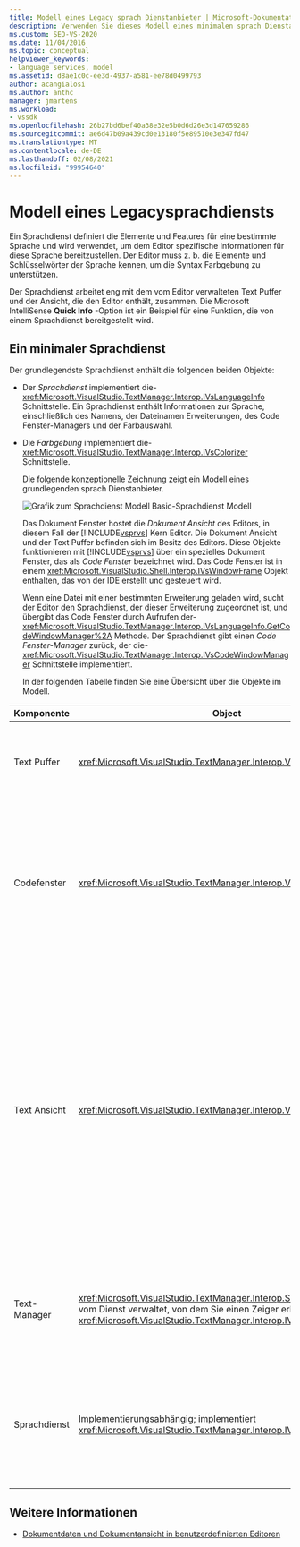```yaml
---
title: Modell eines Legacy sprach Dienstanbieter | Microsoft-Dokumentation
description: Verwenden Sie dieses Modell eines minimalen sprach Dienstanbieter für den Visual Studio-Kern-Editor als Leitfaden zum Erstellen eines eigenen sprach Dienstanbieter.
ms.custom: SEO-VS-2020
ms.date: 11/04/2016
ms.topic: conceptual
helpviewer_keywords:
- language services, model
ms.assetid: d8ae1c0c-ee3d-4937-a581-ee78d0499793
author: acangialosi
ms.author: anthc
manager: jmartens
ms.workload:
- vssdk
ms.openlocfilehash: 26b27bd6bef40a38e32e5b0d6d26e3d147659286
ms.sourcegitcommit: ae6d47b09a439cd0e13180f5e89510e3e347fd47
ms.translationtype: MT
ms.contentlocale: de-DE
ms.lasthandoff: 02/08/2021
ms.locfileid: "99954640"
---
```

# <a name="model-of-a-legacy-language-service"></a>Modell eines Legacysprachdiensts
Ein Sprachdienst definiert die Elemente und Features für eine bestimmte Sprache und wird verwendet, um dem Editor spezifische Informationen für diese Sprache bereitzustellen. Der Editor muss z. b. die Elemente und Schlüsselwörter der Sprache kennen, um die Syntax Farbgebung zu unterstützen.

 Der Sprachdienst arbeitet eng mit dem vom Editor verwalteten Text Puffer und der Ansicht, die den Editor enthält, zusammen. Die Microsoft IntelliSense **Quick Info** -Option ist ein Beispiel für eine Funktion, die von einem Sprachdienst bereitgestellt wird.

## <a name="a-minimal-language-service"></a>Ein minimaler Sprachdienst
 Der grundlegendste Sprachdienst enthält die folgenden beiden Objekte:

- Der *Sprachdienst* implementiert die- <xref:Microsoft.VisualStudio.TextManager.Interop.IVsLanguageInfo> Schnittstelle. Ein Sprachdienst enthält Informationen zur Sprache, einschließlich des Namens, der Dateinamen Erweiterungen, des Code Fenster-Managers und der Farbauswahl.

- Die *Farbgebung* implementiert die- <xref:Microsoft.VisualStudio.TextManager.Interop.IVsColorizer> Schnittstelle.

  Die folgende konzeptionelle Zeichnung zeigt ein Modell eines grundlegenden sprach Dienstanbieter.

  ![Grafik zum Sprachdienst Modell](../../extensibility/media/vslanguageservicemodel.gif "vslanguageservicemodel") Basic-Sprachdienst Modell

  Das Dokument Fenster hostet die *Dokument Ansicht* des Editors, in diesem Fall der [!INCLUDE[vsprvs](../../code-quality/includes/vsprvs_md.md)] Kern Editor. Die Dokument Ansicht und der Text Puffer befinden sich im Besitz des Editors. Diese Objekte funktionieren mit [!INCLUDE[vsprvs](../../code-quality/includes/vsprvs_md.md)] über ein spezielles Dokument Fenster, das als *Code Fenster* bezeichnet wird. Das Code Fenster ist in einem <xref:Microsoft.VisualStudio.Shell.Interop.IVsWindowFrame> Objekt enthalten, das von der IDE erstellt und gesteuert wird.

  Wenn eine Datei mit einer bestimmten Erweiterung geladen wird, sucht der Editor den Sprachdienst, der dieser Erweiterung zugeordnet ist, und übergibt das Code Fenster durch Aufrufen der- <xref:Microsoft.VisualStudio.TextManager.Interop.IVsLanguageInfo.GetCodeWindowManager%2A> Methode. Der Sprachdienst gibt einen *Code Fenster-Manager* zurück, der die- <xref:Microsoft.VisualStudio.TextManager.Interop.IVsCodeWindowManager> Schnittstelle implementiert.

  In der folgenden Tabelle finden Sie eine Übersicht über die Objekte im Modell.

| Komponente | Object | Funktion |
|------------------| - | - |
| Text Puffer | <xref:Microsoft.VisualStudio.TextManager.Interop.VsTextBuffer> | Ein Unicode-Lese-/Schreib-Textstream. Es ist möglich, dass Text andere Codierungen verwendet. |
| Codefenster | <xref:Microsoft.VisualStudio.TextManager.Interop.VsCodeWindow> | Ein Dokument Fenster, das mindestens eine Textansicht enthält. Wenn [!INCLUDE[vsprvs](../../code-quality/includes/vsprvs_md.md)] sich im MDI-Modus (Multiple Document Interface) befindet, ist das Code Fenster ein untergeordnetes MDI-Element. |
| Text Ansicht | <xref:Microsoft.VisualStudio.TextManager.Interop.VsTextView> | Ein Fenster, in dem der Benutzer mithilfe der Tastatur und der Maus navigieren und Text anzeigen kann. Dem Benutzer wird eine Textansicht als Editor angezeigt. Sie können Text Ansichten in normalen Editor Fenstern, im Ausgabefenster und im direkt Fenster verwenden. Darüber hinaus können Sie eine oder mehrere Text Ansichten innerhalb eines Code Fensters konfigurieren. |
| Text-Manager | <xref:Microsoft.VisualStudio.TextManager.Interop.SVsTextManager>Wird vom Dienst verwaltet, von dem Sie einen Zeiger erhalten. <xref:Microsoft.VisualStudio.TextManager.Interop.IVsTextManager> | Eine Komponente, die allgemeine Informationen verwaltet, die von allen zuvor beschriebenen Komponenten gemeinsam genutzt werden. |
| Sprachdienst | Implementierungsabhängig; implementiert <xref:Microsoft.VisualStudio.TextManager.Interop.IVsLanguageInfo> | Ein Objekt, das den Editor sprachspezifische Informationen wie Syntax Hervorhebung, Anweisungs Vervollständigung und zugehörige Klammern bereitstellt. |

## <a name="see-also"></a>Weitere Informationen
- [Dokumentdaten und Dokumentansicht in benutzerdefinierten Editoren](../../extensibility/document-data-and-document-view-in-custom-editors.md)
